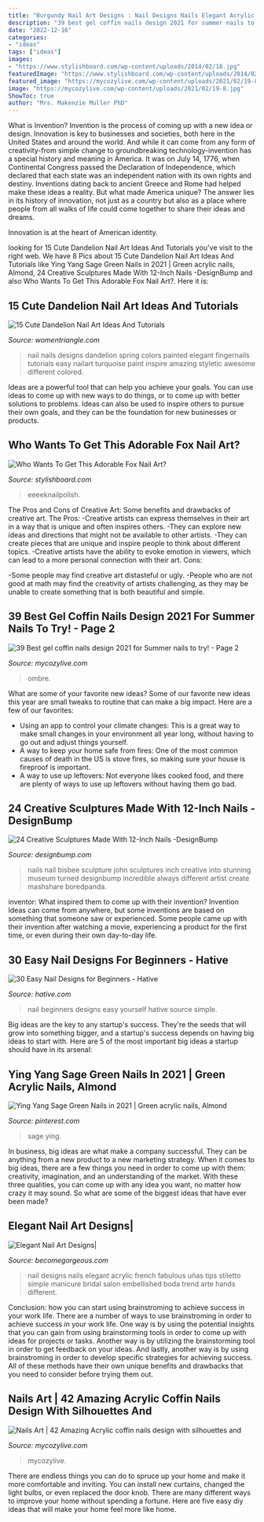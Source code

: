 ```yaml
---
title: "Burgundy Nail Art Designs : Nail Designs Nails Elegant Acrylic French Fabulous Uñas Tips Stiletto Simple Manicure Bridal Salon Embellished Boda Trend Arte Hands Different"
description: "39 best gel coffin nails design 2021 for summer nails to try!"
date: "2022-12-16"
categories:
- "ideas"
tags: ["ideas"]
images:
- "https://www.stylishboard.com/wp-content/uploads/2014/02/18.jpg"
featuredImage: "https://www.stylishboard.com/wp-content/uploads/2014/02/18.jpg"
featured_image: "https://mycozylive.com/wp-content/uploads/2021/02/19-8.jpg"
image: "https://mycozylive.com/wp-content/uploads/2021/02/19-8.jpg"
ShowToc: true
author: "Mrs. Makenzie Muller PhD"
---
```



What is Invention?
Invention is the process of coming up with a new idea or design. Innovation is key to businesses and societies, both here in the United States and around the world. And while it can come from any form of creativity-from simple change to groundbreaking technology-invention has a special history and meaning in America.
It was on July 14, 1776, when Continental Congress passed the Declaration of Independence, which declared that each state was an independent nation with its own rights and destiny. Inventions dating back to ancient Greece and Rome had helped make these ideas a reality. But what made America unique? The answer lies in its history of innovation, not just as a country but also as a place where people from all walks of life could come together to share their ideas and dreams.

Innovation is at the heart of American identity.

	

		
looking for 15 Cute Dandelion Nail Art Ideas And Tutorials you've visit to the right web. We have 8 Pics about 15 Cute Dandelion Nail Art Ideas And Tutorials like Ying Yang Sage Green Nails in 2021 | Green acrylic nails, Almond, 24 Creative Sculptures Made With 12-Inch Nails -DesignBump and also Who Wants To Get This Adorable Fox Nail Art?. Here it is:
		
    
## 15 Cute Dandelion Nail Art Ideas And Tutorials

<img loading=lazy src="https://www.womentriangle.com/wp-content/uploads/2015/05/dandelion-nail-art-5.jpg" onerror="this.onerror=null;this.src='https://tse1.mm.bing.net/th?id=OIP.EcORPi59bJT3e4Evsq6QfQHaLK&amp;pid=15.1';" alt="15 Cute Dandelion Nail Art Ideas And Tutorials">

_Source: womentriangle.com_

>nail nails designs dandelion spring colors painted elegant fingernails tutorials easy nailart turquoise paint inspire amazing styletic awesome different colored. 

	

Ideas are a powerful tool that can help you achieve your goals. You can use ideas to come up with new ways to do things, or to come up with better solutions to problems. Ideas can also be used to inspire others to pursue their own goals, and they can be the foundation for new businesses or products.

    
## Who Wants To Get This Adorable Fox Nail Art?

<img loading=lazy src="https://www.stylishboard.com/wp-content/uploads/2014/02/18.jpg" onerror="this.onerror=null;this.src='https://tse3.mm.bing.net/th?id=OIP.xcwKS79Bj0r8FEuefSHUnwHaJ4&amp;pid=15.1';" alt="Who Wants To Get This Adorable Fox Nail Art?">

_Source: stylishboard.com_

>eeeeknailpolish. 

	

The Pros and Cons of Creative Art: Some benefits and drawbacks of creative art.
The Pros: 
-Creative artists can express themselves in their art in a way that is unique and often inspires others. 
-They can explore new ideas and directions that might not be available to other artists. 
-They can create pieces that are unique and inspire people to think about different topics. 
-Creative artists have the ability to evoke emotion in viewers, which can lead to a more personal connection with their art. 
Cons:


-Some people may find creative art distasteful or ugly. 
-People who are not good at math may find the creativity of artists challenging, as they may be unable to create something that is both beautiful and simple.

    
## 39 Best Gel Coffin Nails Design 2021 For Summer Nails To Try! - Page 2

<img loading=lazy src="https://mycozylive.com/wp-content/uploads/2021/05/13-768x1152.jpg" onerror="this.onerror=null;this.src='https://tse1.mm.bing.net/th?id=OIP.SXj8TVhj8GTz0ICb7osEDwHaLH&amp;pid=15.1';" alt="39 Best gel coffin nails design 2021 for Summer nails to try! - Page 2">

_Source: mycozylive.com_

>ombre. 

	

What are some of your favorite new ideas?
Some of our favorite new ideas this year are small tweaks to routine that can make a big impact. Here are a few of our favorites: 
- Using an app to control your climate changes: This is a great way to make small changes in your environment all year long, without having to go out and adjust things yourself. 
- A way to keep your home safe from fires: One of the most common causes of death in the US is stove fires, so making sure your house is fireproof is important. 
- A way to use up leftovers: Not everyone likes cooked food, and there are plenty of ways to use up leftovers without having them go bad.

    
## 24 Creative Sculptures Made With 12-Inch Nails -DesignBump

<img loading=lazy src="https://cdn.designbump.com/wp-content/uploads/2014/11/nail-art-john-bisbee-10.jpg" onerror="this.onerror=null;this.src='https://tse3.mm.bing.net/th?id=OIP.SXWzvFqPkE9bk9J4N0TqawHaFg&amp;pid=15.1';" alt="24 Creative Sculptures Made With 12-Inch Nails -DesignBump">

_Source: designbump.com_

>nails nail bisbee sculpture john sculptures inch creative into stunning museum turned designbump incredible always different artist create mashshare boredpanda. 

	

inventor: What inspired them to come up with their invention?
Invention Ideas can come from anywhere, but some inventions are based on something that someone saw or experienced. Some people came up with their invention after watching a movie, experiencing a product for the first time, or even during their own day-to-day life.

    
## 30 Easy Nail Designs For Beginners - Hative

<img loading=lazy src="https://hative.com/wp-content/uploads/2014/11/easy-nail-designs/27-easy-nail-designs-for-beginners.jpg" onerror="this.onerror=null;this.src='https://tse3.mm.bing.net/th?id=OIP.6bCxR0tzGvIhlcLXFK9oFQHaLG&amp;pid=15.1';" alt="30 Easy Nail Designs for Beginners - Hative">

_Source: hative.com_

>nail beginners designs easy yourself hative source simple. 

	

Big ideas are the key to any startup's success. They're the seeds that will grow into something bigger, and a startup's success depends on having big ideas to start with. Here are 5 of the most important big ideas a startup should have in its arsenal: 

    
## Ying Yang Sage Green Nails In 2021 | Green Acrylic Nails, Almond

<img loading=lazy src="https://i.pinimg.com/736x/75/3c/cc/753cccc2e5bb90471b4d60dc7ef4afee.jpg" onerror="this.onerror=null;this.src='https://tse2.mm.bing.net/th?id=OIP.dS0Rohy9eKieUsqVU3M89QHaJ3&amp;pid=15.1';" alt="Ying Yang Sage Green Nails in 2021 | Green acrylic nails, Almond">

_Source: pinterest.com_

>sage ying. 

	

In business, big ideas are what make a company successful. They can be anything from a new product to a new marketing strategy. When it comes to big ideas, there are a few things you need in order to come up with them: creativity, imagination, and an understanding of the market. With these three qualities, you can come up with any idea you want, no matter how crazy it may sound. So what are some of the biggest ideas that have ever been made?

    
## Elegant Nail Art Designs|

<img loading=lazy src="http://static.becomegorgeous.com/img/arts/2011/Mar/03/3955/fabulous_french_twist_nails.jpg" onerror="this.onerror=null;this.src='https://tse3.mm.bing.net/th?id=OIP.tdFvcDOvUVWQhp_ma2fhIAHaJ4&amp;pid=15.1';" alt="Elegant Nail Art Designs|">

_Source: becomegorgeous.com_

>nail designs nails elegant acrylic french fabulous uñas tips stiletto simple manicure bridal salon embellished boda trend arte hands different. 

	

Conclusion: how you can start using brainstroming to achieve success in your work life.
There are a number of ways to use brainstroming in order to achieve success in your work life. One way is by using the potential insights that you can gain from using brainstorming tools in order to come up with ideas for projects or tasks. Another way is by utilizing the brainstorming tool in order to get feedback on your ideas. And lastly, another way is by using brainstroming in order to develop specific strategies for achieving success. All of these methods have their own unique benefits and drawbacks that you need to consider before trying them out.

    
## Nails Art | 42 Amazing Acrylic Coffin Nails Design With Silhouettes And

<img loading=lazy src="https://mycozylive.com/wp-content/uploads/2021/02/19-8.jpg" onerror="this.onerror=null;this.src='https://tse1.mm.bing.net/th?id=OIP.SvsVxS_gzaJjXRrHQVNHZAHaKN&amp;pid=15.1';" alt="Nails Art | 42 Amazing Acrylic coffin nails design with silhouettes and">

_Source: mycozylive.com_

>mycozylive. 

	

There are endless things you can do to spruce up your home and make it more comfortable and inviting. You can install new curtains, changed the light bulbs, or even replaced the door knob. There are many different ways to improve your home without spending a fortune. Here are five easy diy ideas that will make your home feel more like home.

